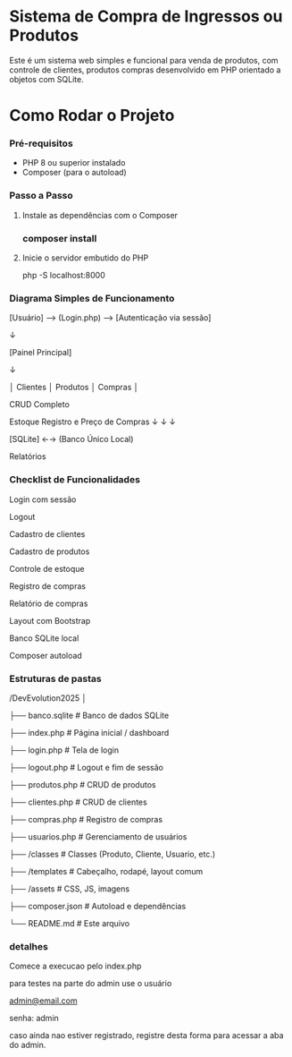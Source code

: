 #  Sistema de Compra de Ingressos ou Produtos

Este é um sistema web simples e funcional para venda de produtos,
com controle de clientes, produtos compras desenvolvido em PHP orientado a objetos com SQLite.

# Como Rodar o Projeto

###  Pré-requisitos

- PHP 8 ou superior instalado
- Composer (para o autoload)

### Passo a Passo

1. Instale as dependências com o Composer

   ### composer install

2. Inicie o servidor embutido do PHP

   php -S localhost:8000



### Diagrama Simples de Funcionamento

[Usuário] --> (Login.php) --> [Autenticação via sessão]

↓

[Painel Principal]

↓

│ Clientes   │ Produtos   │ Compras    │


CRUD   Completo

Estoque   Registro  e Preço   de Compras
↓               ↓              ↓

[SQLite]  ←→  (Banco Único Local)

Relatórios




### Checklist de Funcionalidades

Login com sessão

Logout

Cadastro de clientes

Cadastro de produtos

Controle de estoque

Registro de compras

Relatório de compras

Layout com Bootstrap

Banco SQLite local

Composer autoload


### Estruturas de pastas

/DevEvolution2025
│

├── banco.sqlite              # Banco de dados SQLite

├── index.php                 # Página inicial / dashboard

├── login.php                 # Tela de login

├── logout.php                # Logout e fim de sessão

├── produtos.php              # CRUD de produtos

├── clientes.php              # CRUD de clientes

├── compras.php               # Registro de compras

├── usuarios.php              # Gerenciamento de usuários

├── /classes                  # Classes (Produto, Cliente, Usuario, etc.)

├── /templates                # Cabeçalho, rodapé, layout comum

├── /assets                   # CSS, JS, imagens

├── composer.json             # Autoload e dependências

└── README.md                 # Este arquivo



### detalhes

 Comece a execucao pelo index.php

para testes na parte do admin use o usuário

admin@email.com

senha: admin


caso ainda nao estiver registrado, registre desta forma para acessar a aba do admin.